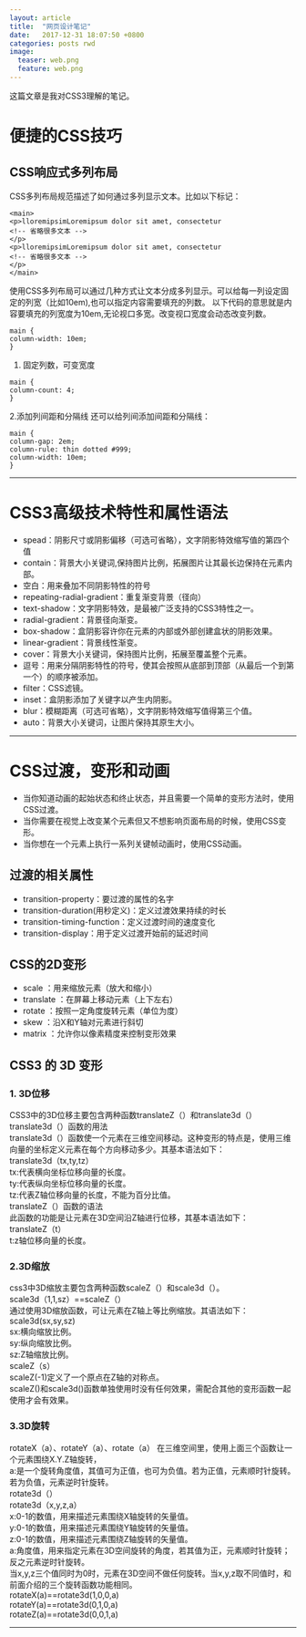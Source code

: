 ```yaml
---
layout: article
title:  "网页设计笔记"
date:   2017-12-31 18:07:50 +0800
categories: posts rwd
image:
  teaser: web.png
  feature: web.png
---
```


这篇文章是我对CSS3理解的笔记。
# 便捷的CSS技巧
## CSS响应式多列布局
CSS多列布局规范描述了如何通过多列显示文本。比如以下标记：
```
<main>
<p>lloremipsimLoremipsum dolor sit amet, consectetur
<!-- 省略很多文本 -->
</p>
<p>lloremipsimLoremipsum dolor sit amet, consectetur
<!-- 省略很多文本 -->
</p>
</main>
```
使用CSS多列布局可以通过几种方式让文本分成多列显示。可以给每一列设定固定的列宽（比如10em),也可以指定内容需要填充的列数。
以下代码的意思就是内容要填充的列宽度为10em,无论视口多宽。改变视口宽度会动态改变列数。
```
main {
column-width: 10em;
}
```

1. 固定列数，可变宽度
```
main {
column-count: 4;
}
```
2.添加列间距和分隔线
还可以给列间添加间距和分隔线：
```
main {
column-gap: 2em;
column-rule: thin dotted #999;
column-width: 10em;
}
```

---

# CSS3高级技术特性和属性语法
- spead：阴影尺寸或阴影偏移（可选可省略），文字阴影特效缩写值的第四个值
- contain：背景大小关键词,保持图片比例，拓展图片让其最长边保持在元素内部。
- 空白：用来叠加不同阴影特性的符号
- repeating-radial-gradient：重复渐变背景（径向）
- text-shadow：文字阴影特效，是最被广泛支持的CSS3特性之一。
- radial-gradient：背景径向渐变。
- box-shadow：盒阴影容许你在元素的内部或外部创建盒状的阴影效果。
- linear-gradient：背景线性渐变。
- cover：背景大小关键词，保持图片比例，拓展至覆盖整个元素。
- 逗号：用来分隔阴影特性的符号，使其会按照从底部到顶部（从最后一个到第一个）的顺序被添加。
- filter：CSS滤镜。
- inset：盒阴影添加了关键字以产生内阴影。
- blur：模糊距离（可选可省略），文字阴影特效缩写值得第三个值。
- auto：背景大小关键词，让图片保持其原生大小。

---

# CSS过渡，变形和动画
- 当你知道动画的起始状态和终止状态，并且需要一个简单的变形方法时，使用CSS过渡。
- 当你需要在视觉上改变某个元素但又不想影响页面布局的时候，使用CSS变形。
- 当你想在一个元素上执行一系列关键帧动画时，使用CSS动画。
## 过渡的相关属性
- transition-property：要过渡的属性的名字
- transition-duration(用秒定义)：定义过渡效果持续的时长
- transition-timing-function：定义过渡时间的速度变化
- transition-display：用于定义过渡开始前的延迟时间
## CSS的2D变形
- scale ：用来缩放元素（放大和缩小）
- translate ：在屏幕上移动元素（上下左右）
- rotate ：按照一定角度旋转元素（单位为度）
- skew ：沿X和Y轴对元素进行斜切
- matrix ：允许你以像素精度来控制变形效果
## CSS3 的 3D 变形
### 1. 3D位移  
CSS3中的3D位移主要包含两种函数translateZ（）和translate3d（）  
translate3d（）函数的用法  
translate3d（）函数使一个元素在三维空间移动。这种变形的特点是，使用三维向量的坐标定义元素在每个方向移动多少。其基本语法如下：  
translate3d（tx,ty,tz）  
tx:代表横向坐标位移向量的长度。  
ty:代表纵向坐标位移向量的长度。  
tz:代表Z轴位移向量的长度，不能为百分比值。  
translateZ（）函数的语法  
此函数的功能是让元素在3D空间沿Z轴进行位移，其基本语法如下：  
translateZ（t）  
t:z轴位移向量的长度。  
### 2.3D缩放  
css3中3D缩放主要包含两种函数scaleZ（）和scale3d（）。  
scale3d（1,1,sz）==scaleZ（）   
通过使用3D缩放函数，可让元素在Z轴上等比例缩放。其语法如下：  
scale3d(sx,sy,sz)  
sx:横向缩放比例。  
sy:纵向缩放比例。  
sz:Z轴缩放比例。  
scaleZ（s）  
scaleZ(-1)定义了一个原点在Z轴的对称点。  
scaleZ()和scale3d()函数单独使用时没有任何效果，需配合其他的变形函数一起使用才会有效果。  
### 3.3D旋转  
rotateX（a）、rotateY（a）、rotate（a）
在三维空间里，使用上面三个函数让一个元素围绕X.Y.Z轴旋转，  
a:是一个旋转角度值，其值可为正值，也可为负值。若为正值，元素顺时针旋转。若为负值，元素逆时针旋转。  
rotate3d（）  
rotate3d（x,y,z,a）  
x:0-1的数值，用来描述元素围绕X轴旋转的矢量值。  
y:0-1的数值，用来描述元素围绕Y轴旋转的矢量值。  
z:0-1的数值，用来描述元素围绕Z轴旋转的矢量值。  
a:角度值，用来指定元素在3D空间旋转的角度，若其值为正，元素顺时针旋转；反之元素逆时针旋转。  
当x,y,z三个值同时为0时，元素在3D空间不做任何旋转。当x,y,z取不同值时，和前面介绍的三个旋转函数功能相同。  
rotateX(a)==rotate3d(1,0,0,a)  
rotateY(a)==rotate3d(0,1,0,a)  
rotateZ(a)==rotate3d(0,0,1,a)  

---
